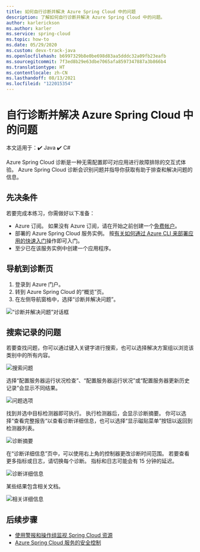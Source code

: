 ```yaml
---
title: 如何自行诊断并解决 Azure Spring Cloud 中的问题
description: 了解如何自行诊断并解决 Azure Spring Cloud 中的问题。
author: karlerickson
ms.author: karler
ms.service: spring-cloud
ms.topic: how-to
ms.date: 05/29/2020
ms.custom: devx-track-java
ms.openlocfilehash: b6997329b8e0be698d83aa5dddc32a09fb23eafb
ms.sourcegitcommit: 7f3ed8b29e63dbe7065afa8597347887a3b866b4
ms.translationtype: HT
ms.contentlocale: zh-CN
ms.lasthandoff: 08/13/2021
ms.locfileid: "122015354"
---
```

# <a name="self-diagnose-and-solve-problems-in-azure-spring-cloud"></a>自行诊断并解决 Azure Spring Cloud 中的问题

本文适用于：✔️ Java ✔️ C#

Azure Spring Cloud 诊断是一种无需配置即可对应用进行故障排除的交互式体验。 Azure Spring Cloud 诊断会识别问题并指导你获取有助于排查和解决问题的信息。

## <a name="prerequisites"></a>先决条件

若要完成本练习，你需做好以下准备：

* Azure 订阅。 如果没有 Azure 订阅，请在开始之前创建一个[免费帐户](https://azure.microsoft.com/free/?WT.mc_id=A261C142F)。
* 部署的 Azure Spring Cloud 服务实例。 按[有关如何通过 Azure CLI 来部署应用的快速入门](./quickstart.md)操作即可入门。
* 至少已在该服务实例中创建一个应用程序。

## <a name="navigate-to-the-diagnostics-page"></a>导航到诊断页

1. 登录到 Azure 门户。
2. 转到 Azure Spring Cloud 的“概览”页。
3. 在左侧导航窗格中，选择“诊断并解决问题”。

![“诊断并解决问题”对话框](media/spring-cloud-diagnose/diagnose-solve-dialog.png)

## <a name="search-logged-issues"></a>搜索记录的问题

若要查找问题，你可以通过键入关键字进行搜索，也可以选择解决方案组以浏览该类别中的所有内容。

![搜索问题](media/spring-cloud-diagnose/search-detectors.png)

选择“配置服务器运行状况检查”、“配置服务器运行状况”或“配置服务器更新历史记录”会显示不同结果。

![问题选项](media/spring-cloud-diagnose/detectors-options.png)

找到并选中目标检测器即可执行。 执行检测器后，会显示诊断摘要。 你可以选择“查看完整报告“以查看诊断详细信息，也可以选择“显示磁贴菜单”按钮以返回到检测器列表。 

![诊断摘要](media/spring-cloud-diagnose/summary-diagnostics.png)

在“诊断详细信息”页中，可以使用右上角的控制器更改诊断时间范围。 若要查看更多指标或日志，请切换每个诊断。 指标和日志可能会有 15 分钟的延迟。

![诊断详细信息](media/spring-cloud-diagnose/diagnostics-details.png)

某些结果包含相关文档。

![相关详细信息](media/spring-cloud-diagnose/related-details.png)

## <a name="next-steps"></a>后续步骤

* [使用警报和操作组监视 Spring Cloud 资源](./tutorial-alerts-action-groups.md)
* [Azure Spring Cloud 服务的安全控制](./concept-security-controls.md)
